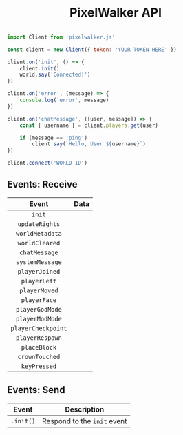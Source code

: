 
<center><h1>PixelWalker API</h1></center>

```js

import Client from 'pixelwalker.js'

const client = new Client({ token: 'YOUR TOKEN HERE' })

client.on('init', () => {
    client.init()
    world.say('Connected!')
})

client.on('error', (message) => {
    console.log('error', message)
})

client.on('chatMessage', ([user, message]) => {
    const { username } = client.players.get(user)

    if (message == 'ping')
        client.say(`Hello, User ${username}`)
})

client.connect('WORLD ID')

```

## Events: Receive

| Event | Data |
|:-:|-|
| `init` |  |
| `updateRights` |  |
| `worldMetadata` |  |
| `worldCleared` |  |
| `chatMessage` |  |
| `systemMessage` |  |
| `playerJoined` |  |
| `playerLeft` |  |
| `playerMoved` |  |
| `playerFace` |  |
| `playerGodMode` |  |
| `playerModMode` |  |
| `playerCheckpoint` |  |
| `playerRespawn` |  |
| `placeBlock` |  |
| `crownTouched` |  |
| `keyPressed` |  |

## Events: Send

| Event | Description |
|:-:|-|
| `.init()` | Respond to the `init` event |